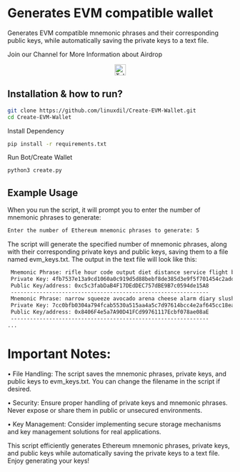 # Generates EVM compatible wallet

Generates EVM compatible mnemonic phrases and their corresponding public keys, while automatically saving the private keys to a text file.

Join our Channel for More Information about Airdrop

<div align="center">
  <a href="https://t.me/airdropseeker_official" target="_blank">
    <img src="https://img.shields.io/static/v1?message=Telegram&logo=telegram&label=&color=2CA5E0&logoColor=white&style=for-the-badge" height="25" alt="Telegram Logo" />
  </a>
</div>


## Installation & how to run?

```bash
git clone https://github.com/linuxdil/Create-EVM-Wallet.git
cd Create-EVM-Wallet
```
Install Dependency
```bash
pip install -r requirements.txt
```
Run Bot/Create Wallet
```bash
python3 create.py
```
## Example Usage

When you run the script, it will prompt you to enter the number of mnemonic phrases to generate:
```bash
Enter the number of Ethereum mnemonic phrases to generate: 5
```
The script will generate the specified number of mnemonic phrases, along with their corresponding private keys and public keys, saving them to a file named evm_keys.txt. The output in the text file will look like this:
```bash
 Mnemonic Phrase: rifle hour code output diet distance service flight broken course coach forget
 Private Key: 4fb7537e13a9cd1060a0c919d5d88bebf8de385d3e9f5f701454c2add01580c2
 Public Key/address: 0xc5c3fabDaB4F17DEdDEC757dBE9B7c0594de15A8
 --------------------------------------------------------------
 Mnemonic Phrase: narrow squeeze avocado arena cheese alarm diary slush file inmate next industry
 Private Key: 7cc0bfb0304a794fcab5530a515aa4a5c7d97614bcc4e2af645cc18ea7ad0b6d
 Public Key/address: 0x8406F4e5a7A90D41FCd99761117Ecbf078ae08aE
 --------------------------------------------------------------
...
```
# Important Notes:

• File Handling: The script saves the mnemonic phrases, private keys, and public keys to evm_keys.txt. You can change the filename in the script if desired.

• Security: Ensure proper handling of private keys and mnemonic phrases. Never expose or share them in public or unsecured environments.

• Key Management: Consider implementing secure storage mechanisms and key management solutions for real applications.

This script efficiently generates Ethereum mnemonic phrases, private keys, and public keys while automatically saving the private keys to a text file. Enjoy generating your keys!
